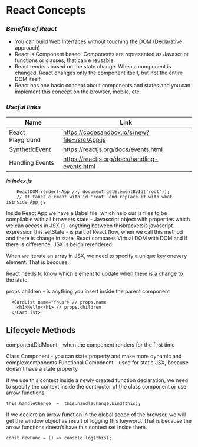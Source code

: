 # React Concepts
### *Benefits of React*
 - You can build Web Interfaces without touching the DOM (Declarative approach)
 - React is Component based. Components are represented as Javascript functions or classes, that can e reusable.
 - React renders based on the state change. When a component is changed, React changes only the component itself, but not the entire DOM itself.
 - React has one basic concept about components and states and you can implement this concept on the browser, mobile, etc.
### *Useful links*
| Name | Link |
|--|--|
|  React Playground|https://codesandbox.io/s/new?file=/src/App.js  |
|  SyntheticEvent|https://reactjs.org/docs/events.html  |
|  Handling Events|https://reactjs.org/docs/handling-events.html  |

*In **index.js***

        ReactDOM.render(<App />, document.getElementById('root'));
        // It takes element with id 'root' and replace it with what isinside App.js
Inside React App we have a Babel file, which help our js files to be compilable with all browsers
state - Javascript object with properties which we can access in JSX
{} -anything between thisbracketsis javascript expression
this.setState - is part of React flow, when we call this method and there is change in state, React compares Virtual DOM with DOM and if there is difference, JSX is beign rerendered.

When we iterate an array in JSX, we need to specify a unique key onevery element. That is becouse 

React needs to know which element to update when there is a change to the state.

props.children - is anything you insert inside the parent component

      <CardList name="Yhua"> // props.name
        <h1>Hello</h1> // props.children
      </CardList>


## Lifecycle Methods
componentDidMount - when the component renders for the first time

Class Component - you can state property and make more dynamic and complexcomponents
Functional Component - used for static JSX, because doesn't have a state property 

If we use this context inside a newly created function declaration, we need to specify the context inside the contructor of the class component or use arrow functions

    this.handleChange  =  this.handleChange.bind(this);

If we declare an arrow function in the global scope of the browser, we will get the window object as result of logging this keyword. That is because the arrow functions doesn't have this context set inside them.

    const newFunc = () => console.log(this);


